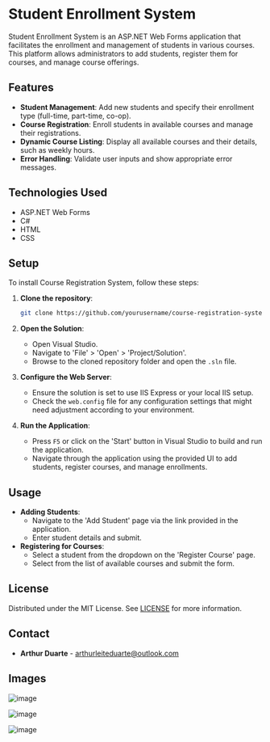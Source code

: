 # Student Enrollment System

Student Enrollment System is an ASP.NET Web Forms application that facilitates the enrollment and management of students in various courses. This platform allows administrators to add students, register them for courses, and manage course offerings.

## Features

- **Student Management**: Add new students and specify their enrollment type (full-time, part-time, co-op).
- **Course Registration**: Enroll students in available courses and manage their registrations.
- **Dynamic Course Listing**: Display all available courses and their details, such as weekly hours.
- **Error Handling**: Validate user inputs and show appropriate error messages.

## Technologies Used

- ASP.NET Web Forms
- C#
- HTML
- CSS
  
## Setup

To install Course Registration System, follow these steps:

1. **Clone the repository**:
   ```bash
   git clone https://github.com/yourusername/course-registration-system.git
   ```
2. **Open the Solution**:
   - Open Visual Studio.
   - Navigate to 'File' > 'Open' > 'Project/Solution'.
   - Browse to the cloned repository folder and open the `.sln` file.

3. **Configure the Web Server**:
   - Ensure the solution is set to use IIS Express or your local IIS setup.
   - Check the `web.config` file for any configuration settings that might need adjustment according to your environment.

4. **Run the Application**:
   - Press `F5` or click on the 'Start' button in Visual Studio to build and run the application.
   - Navigate through the application using the provided UI to add students, register courses, and manage enrollments.

## Usage

- **Adding Students**:
  - Navigate to the 'Add Student' page via the link provided in the application.
  - Enter student details and submit.
- **Registering for Courses**:
  - Select a student from the dropdown on the 'Register Course' page.
  - Select from the list of available courses and submit the form.

## License

Distributed under the MIT License. See [LICENSE](LICENSE) for more information.

## Contact

- **Arthur Duarte** - [arthurleiteduarte@outlook.com](arthurleiteduarte@outlook.com)

## Images
![image](https://github.com/o2thur/StudentEnrollmentSystem/assets/77739399/17baa34e-712a-46db-8602-ba9619e8cf20)

![image](https://github.com/o2thur/StudentEnrollmentSystem/assets/77739399/0e8e6024-fc21-44a4-8629-b5f3297c83e9)

![image](https://github.com/o2thur/StudentEnrollmentSystem/assets/77739399/d4e10c7a-97a0-4df8-a0f2-f8e2d12f0347)
